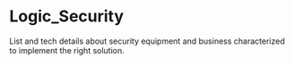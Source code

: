 # Logic_Security
List and tech details about security equipment and business characterized to implement the right solution. 
